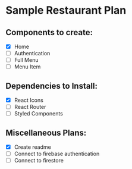 # Sample Restaurant Plan

## Components to create:

- [x] Home
- [ ] Authentication
- [ ] Full Menu
- [ ] Menu Item

## Dependencies to Install:

- [x] React Icons
- [ ] React Router
- [ ] Styled Components

## Miscellaneous Plans:

- [x] Create readme
- [ ] Connect to firebase authentication
- [ ] Connect to firestore
